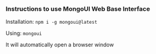 ### Instructions to use MongoUI Web Base Interface

Installation: 
`npm i -g mongoui@latest`

Using:
`mongoui`

It will automatically open a browser window